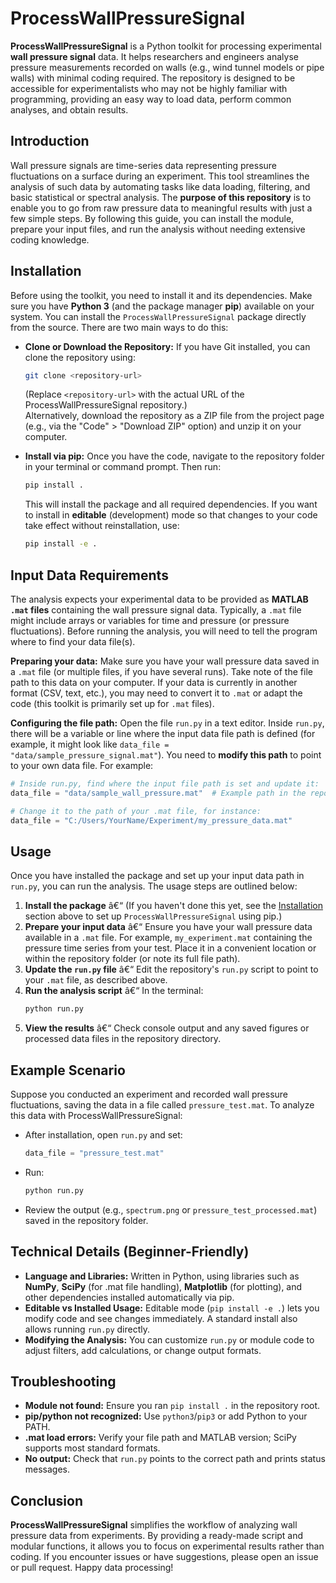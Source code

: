 # ProcessWallPressureSignal

**ProcessWallPressureSignal** is a Python toolkit for processing experimental **wall pressure signal** data. It helps researchers and engineers analyse pressure measurements recorded on walls (e.g., wind tunnel models or pipe walls) with minimal coding required. The repository is designed to be accessible for experimentalists who may not be highly familiar with programming, providing an easy way to load data, perform common analyses, and obtain results.

## Introduction

Wall pressure signals are time-series data representing pressure fluctuations on a surface during an experiment. This tool streamlines the analysis of such data by automating tasks like data loading, filtering, and basic statistical or spectral analysis. The **purpose of this repository** is to enable you to go from raw pressure data to meaningful results with just a few simple steps. By following this guide, you can install the module, prepare your input files, and run the analysis without needing extensive coding knowledge.

## Installation

Before using the toolkit, you need to install it and its dependencies. Make sure you have **Python 3** (and the package manager **pip**) available on your system. You can install the `ProcessWallPressureSignal` package directly from the source. There are two main ways to do this:

- **Clone or Download the Repository:** If you have Git installed, you can clone the repository using:  
  ```bash
  git clone <repository-url>
  ```  
  (Replace `<repository-url>` with the actual URL of the ProcessWallPressureSignal repository.)  
  Alternatively, download the repository as a ZIP file from the project page (e.g., via the "Code" > "Download ZIP" option) and unzip it on your computer.

- **Install via pip:** Once you have the code, navigate to the repository folder in your terminal or command prompt. Then run:  
  ```bash
  pip install .
  ```  
  This will install the package and all required dependencies. If you want to install in **editable** (development) mode so that changes to your code take effect without reinstallation, use:
  ```bash
  pip install -e .
  ```

## Input Data Requirements

The analysis expects your experimental data to be provided as **MATLAB `.mat` files** containing the wall pressure signal data. Typically, a `.mat` file might include arrays or variables for time and pressure (or pressure fluctuations). Before running the analysis, you will need to tell the program where to find your data file(s).

**Preparing your data:** Make sure you have your wall pressure data saved in a `.mat` file (or multiple files, if you have several runs). Take note of the file path to this data on your computer. If your data is currently in another format (CSV, text, etc.), you may need to convert it to `.mat` or adapt the code (this toolkit is primarily set up for `.mat` files).

**Configuring the file path:** Open the file `run.py` in a text editor. Inside `run.py`, there will be a variable or line where the input data file path is defined (for example, it might look like `data_file = "data/sample_pressure_signal.mat"`). You need to **modify this path** to point to your own data file. For example:

```python
# Inside run.py, find where the input file path is set and update it:
data_file = "data/sample_wall_pressure.mat"  # Example path in the repository

# Change it to the path of your .mat file, for instance:
data_file = "C:/Users/YourName/Experiment/my_pressure_data.mat"
```

## Usage

Once you have installed the package and set up your input data path in `run.py`, you can run the analysis. The usage steps are outlined below:

1. **Install the package** â€“ (If you haven't done this yet, see the [Installation](#installation) section above to set up `ProcessWallPressureSignal` using pip.)
2. **Prepare your input data** â€“ Ensure you have your wall pressure data available in a `.mat` file. For example, `my_experiment.mat` containing the pressure time series from your test. Place it in a convenient location or within the repository folder (or note its full file path).
3. **Update the `run.py` file** â€“ Edit the repository's `run.py` script to point to your `.mat` file, as described above.
4. **Run the analysis script** â€“ In the terminal:
   ```bash
   python run.py
   ```
5. **View the results** â€“ Check console output and any saved figures or processed data files in the repository directory.

## Example Scenario

Suppose you conducted an experiment and recorded wall pressure fluctuations, saving the data in a file called `pressure_test.mat`. To analyze this data with ProcessWallPressureSignal:

- After installation, open `run.py` and set:
  ```python
  data_file = "pressure_test.mat"
  ```
- Run:
  ```bash
  python run.py
  ```
- Review the output (e.g., `spectrum.png` or `pressure_test_processed.mat`) saved in the repository folder.

## Technical Details (Beginner-Friendly)

- **Language and Libraries:** Written in Python, using libraries such as **NumPy**, **SciPy** (for .mat file handling), **Matplotlib** (for plotting), and other dependencies installed automatically via pip.
- **Editable vs Installed Usage:** Editable mode (`pip install -e .`) lets you modify code and see changes immediately. A standard install also allows running `run.py` directly.
- **Modifying the Analysis:** You can customize `run.py` or module code to adjust filters, add calculations, or change output formats.

## Troubleshooting

- **Module not found:** Ensure you ran `pip install .` in the repository root.
- **pip/python not recognized:** Use `python3`/`pip3` or add Python to your PATH.
- **.mat load errors:** Verify your file path and MATLAB version; SciPy supports most standard formats.
- **No output:** Check that `run.py` points to the correct path and prints status messages.

## Conclusion

**ProcessWallPressureSignal** simplifies the workflow of analyzing wall pressure data from experiments. By providing a ready-made script and modular functions, it allows you to focus on experimental results rather than coding. If you encounter issues or have suggestions, please open an issue or pull request. Happy data processing!
